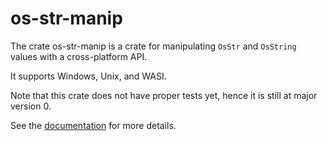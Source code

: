 # os-str-manip

The crate os-str-manip is a crate for manipulating `OsStr` and `OsString` values with a cross-platform API.

It supports Windows, Unix, and WASI.

Note that this crate does not have proper tests yet, hence it is still at major version 0.

See the [documentation](https://docs.rs/os-str-manip/0.0.2/os_str_manip/index.html) for more details.
